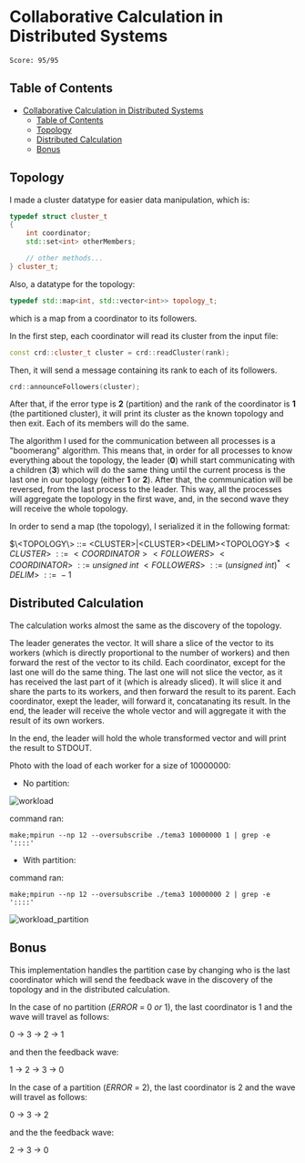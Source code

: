 # Collaborative Calculation in Distributed Systems

`Score: 95/95`

## Table of Contents

- [Collaborative Calculation in Distributed Systems](#collaborative-calculation-in-distributed-systems)
  - [Table of Contents](#table-of-contents)
  - [Topology](#topology)
  - [Distributed Calculation](#distributed-calculation)
  - [Bonus](#bonus)

## Topology

I made a cluster datatype for easier data manipulation, which is:

```c++
typedef struct cluster_t
{
    int coordinator;
    std::set<int> otherMembers;

    // other methods...
} cluster_t;
```

Also, a datatype for the topology:

```c++
typedef std::map<int, std::vector<int>> topology_t;
```

which is a map from a coordinator to its followers.

In the first step, each coordinator will read its cluster from the input file:

```c++
const crd::cluster_t cluster = crd::readCluster(rank);
```

Then, it will send a message containing its rank to each of its followers.

```c++
crd::announceFollowers(cluster);
```

After that, if the error type is **2** (partition) and the rank of the coordinator is **1** (the partitioned cluster), it will
print its cluster as the known topology and then exit. Each of its members will do the same.

The algorithm I used for the communication between all processes is a "boomerang" algorithm. This means
that, in order for all processes to know everything about the topology, the leader (**0**) whill start communicating
with a children (**3**) which will do the same thing until the current process is the last one in our topology (either **1** or **2**).
After that, the communication will be reversed, from the last process to the leader.
This way, all the processes will aggregate the topology in the first wave, and, in the second wave they will
receive the whole topology.

In order to send a map (the topology), I serialized it in the following format:

$\<TOPOLOGY\> ::= <CLUSTER>|<CLUSTER><DELIM><TOPOLOGY>$
$<CLUSTER>\ ::=\ <COORDINATOR><FOLLOWERS>$
$<COORDINATOR>\ ::=\ unsigned\ int$
$<FOLLOWERS>\ ::=\ (unsigned\ int)^*$
$<DELIM>\ ::=\ -1$

## Distributed Calculation

The calculation works almost the same as the discovery of the topology.

The leader generates the vector. It will share a slice of the vector to its workers (which is directly proportional to
the number of workers) and then forward the rest of the vector to its child. Each coordinator, except for the last
one will do the same thing. The last one will not slice the vector, as it has received the last part of it
(which is already sliced). It will slice it and share the parts to its workers, and then forward the result
to its parent. Each coordinator, exept the leader, will forward it, concatanating its result. In the end,
the leader will receive the whole vector and will aggregate it with the result of its own workers.

In the end, the leader will hold the whole transformed vector and will print the result to STDOUT.

Photo with the load of each worker for a size of 10000000:

- No partition:

![workload](https://user-images.githubusercontent.com/74255152/209938304-6a83501f-cdc3-4e82-9ce9-fd3f3e0b45cb.png)

command ran:

```shell
make;mpirun --np 12 --oversubscribe ./tema3 10000000 1 | grep -e '::::'
```

- With partition:

command ran:

```shell
make;mpirun --np 12 --oversubscribe ./tema3 10000000 2 | grep -e '::::'
```

![workload_partition](https://user-images.githubusercontent.com/74255152/209938627-376cfe9b-5876-4bd0-8436-c45ed76fbf54.png)

## Bonus

This implementation handles the partition case by changing who is the last coordinator which will
send the feedback wave in the discovery of the topology and in the distributed calculation.

In the case of no partition ($ERROR\ =\ 0\ or\ 1$), the last coordinator is 1 and the wave will travel as
follows:

$0\ \rightarrow\ 3\ \rightarrow\ 2\ \rightarrow\ 1$

and then the feedback wave:

$1\ \rightarrow\ 2\ \rightarrow\ 3\ \rightarrow\ 0$

In the case of a partition ($ERROR\ =\ 2$), the last coordinator is 2 and the wave will travel as follows:

$0\ \rightarrow\ 3\ \rightarrow\ 2$

and the the feedback wave:

$2\ \rightarrow\ 3\ \rightarrow\ 0$
